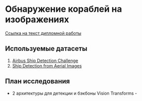 # Обнаружение кораблей на изображениях

[Ссылка на текст дипломной работы](https://docs.google.com/document/d/1hgNUCZTL5RLEwa7fGCh8D9lcz7wZCwoIYDLIlTsbj4s/edit)

## Используемые датасеты

1. [Airbus Ship Detection Challenge](https://www.kaggle.com/competitions/airbus-ship-detection/data)
2. [Ship Detection from Aerial Images](https://www.kaggle.com/datasets/andrewmvd/ship-detection)

## План исследования

- 2 архитектуры для детекции и бэкбоны
  Vision Transforms -
